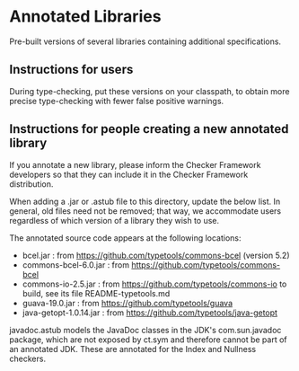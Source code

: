 # Annotated Libraries

Pre-built versions of several libraries containing additional specifications.

## Instructions for users

During type-checking, put these versions on your classpath,
to obtain more precise type-checking with fewer false positive warnings.


## Instructions for people creating a new annotated library

If you annotate a new library, please inform the Checker Framework developers
so that they can include it in the Checker Framework distribution.

When adding a .jar or .astub file to this directory, update the below list.
In general, old files need not be removed; that way, we accommodate users
regardless of which version of a library they wish to use.

The annotated source code appears at the following locations:

- bcel.jar : from https://github.com/typetools/commons-bcel (version 5.2)
- commons-bcel-6.0.jar : from https://github.com/typetools/commons-bcel
- commons-io-2.5.jar : from https://github.com/typetools/commons-io
                     to build, see its file README-typetools.md
- guava-19.0.jar : from https://github.com/typetools/guava
- java-getopt-1.0.14.jar : from https://github.com/typetools/java-getopt

javadoc.astub models the JavaDoc classes in the JDK's com.sun.javadoc package,
which are not exposed by ct.sym and therefore cannot be part of an
annotated JDK. These are annotated for the Index and Nullness checkers.
